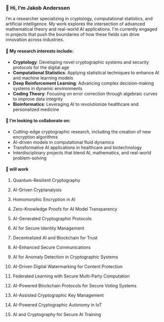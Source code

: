 ### 👋 Hi, I’m Jakob Anderssen

I’m a researcher specializing in cryptology, computational statistics, and artificial intelligence. My work explores the intersection of advanced mathematical theory and real-world AI applications. I'm currently engaged in projects that push the boundaries of how these fields can drive innovation across industries.

#### 👀 My research interests include:
- **Cryptology**: Developing novel cryptographic systems and security protocols for the digital age
- **Computational Statistics**: Applying statistical techniques to enhance AI and machine learning models
- **Deep Reinforcement Learning**: Advancing complex decision-making systems in dynamic environments
- **Coding Theory**: Focusing on error correction through algebraic curves to improve data integrity
- **Bioinformatics**: Leveraging AI to revolutionize healthcare and personalized medicine

#### 💞️ I’m looking to collaborate on:
- Cutting-edge cryptographic research, including the creation of new encryption algorithms
- AI-driven models in computational fluid dynamics
- Transformative AI applications in healthcare and biotechnology
- Interdisciplinary projects that blend AI, mathematics, and real-world problem-solving

#### 🥰 will work 

1. Quantum-Resilient Cryptography
2. AI-Driven Cryptanalysis


3. Homomorphic Encryption in AI


4. Zero-Knowledge Proofs for AI Model Transparency


5. AI-Generated Cryptographic Protocols


6. AI for Secure Identity Management


7. Decentralized AI and Blockchain for Trust


8. AI-Enhanced Secure Communications


9. AI for Anomaly Detection in Cryptographic Systems


10. AI-Driven Digital Watermarking for Content Protection


11. Federated Learning with Secure Multi-Party Computation


12. AI-Powered Blockchain Protocols for Secure Voting Systems


13. AI-Assisted Cryptographic Key Management


14. AI-Powered Cryptographic Autonomy in IoT

15. AI and Cryptography for Secure AI Training




